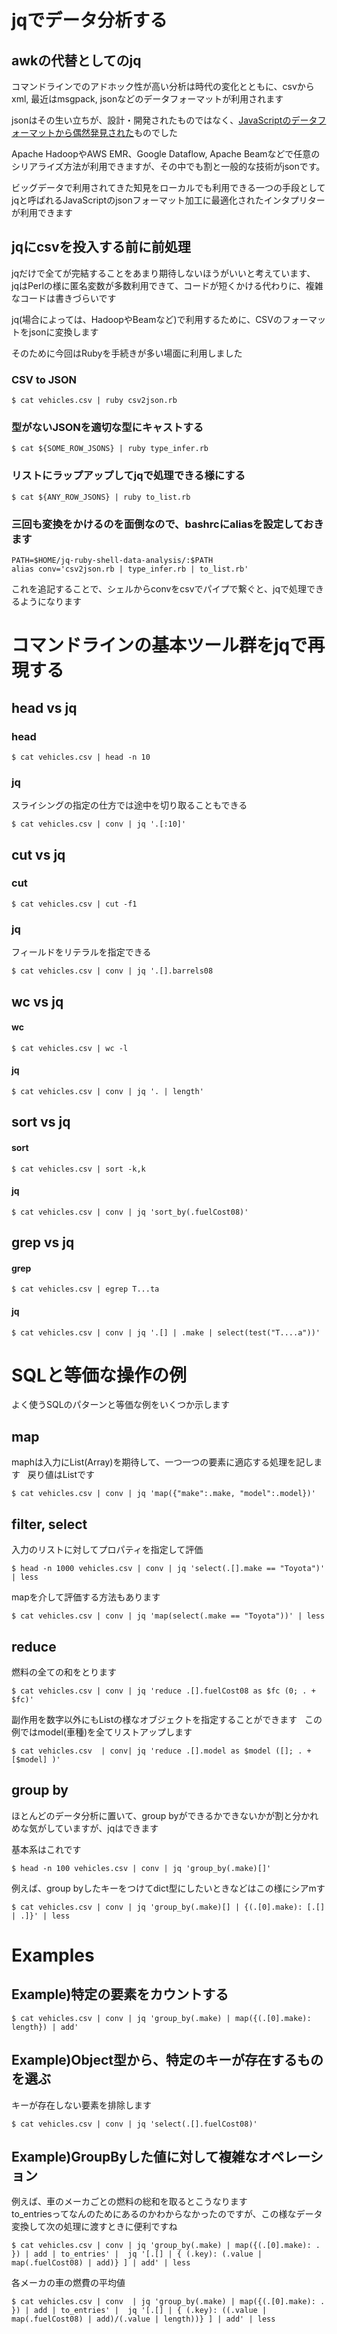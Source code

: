 # jqでデータ分析する

## awkの代替としてのjq
コマンドラインでのアドホック性が高い分析は時代の変化とともに、csvからxml, 最近はmsgpack, jsonなどのデータフォーマットが利用されます  

jsonはその生い立ちが、設計・開発されたものではなく、[JavaScriptのデータフォーマットから偶然発見された](http://www.publickey1.jp/blog/09/jsonjson.html)ものでした  

Apache HadoopやAWS EMR、Google Dataflow, Apache Beamなどで任意のシリアライズ方法が利用できますが、その中でも割と一般的な技術がjsonです。　　

ビッグデータで利用されてきた知見をローカルでも利用できる一つの手段としてjqと呼ばれるJavaScriptのjsonフォーマット加工に最適化されたインタプリターが利用できます


## jqにcsvを投入する前に前処理
jqだけで全てが完結することをあまり期待しないほうがいいと考えています、  
jqはPerlの様に匿名変数が多数利用できて、コードが短くかける代わりに、複雑なコードは書きづらいです  

jq(場合によっては、HadoopやBeamなど)で利用するために、CSVのフォーマットをjsonに変換します  

そのために今回はRubyを手続きが多い場面に利用しました
### CSV to JSON
```console
$ cat vehicles.csv | ruby csv2json.rb 
```

### 型がないJSONを適切な型にキャストする
```console
$ cat ${SOME_ROW_JSONS} | ruby type_infer.rb
```

### リストにラップアップしてjqで処理できる様にする
```console
$ cat ${ANY_ROW_JSONS} | ruby to_list.rb
```

### 三回も変換をかけるのを面倒なので、bashrcにaliasを設定しておきます
```console
PATH=$HOME/jq-ruby-shell-data-analysis/:$PATH
alias conv='csv2json.rb | type_infer.rb | to_list.rb'
```
これを追記することで、シェルからconvをcsvでパイプで繋ぐと、jqで処理できるようになります

# コマンドラインの基本ツール群をjqで再現する
## head vs jq
### head
```console
$ cat vehicles.csv | head -n 10  
```
### jq
スライシングの指定の仕方では途中を切り取ることもできる
```console
$ cat vehicles.csv | conv | jq '.[:10]'
```

## cut vs jq
### cut
```console
$ cat vehicles.csv | cut -f1  
```
### jq
フィールドをリテラルを指定できる
```console
$ cat vehicles.csv | conv | jq '.[].barrels08
```

## wc vs jq
#### wc
```console
$ cat vehicles.csv | wc -l
```
#### jq
```console
$ cat vehicles.csv | conv | jq '. | length'
```

## sort vs jq
#### sort
```console
$ cat vehicles.csv | sort -k,k
```
#### jq
```console
$ cat vehicles.csv | conv | jq 'sort_by(.fuelCost08)'
```


## grep vs jq
#### grep
```console
$ cat vehicles.csv | egrep T...ta
```
#### jq
```console
$ cat vehicles.csv | conv | jq '.[] | .make | select(test("T....a"))'
```

# SQLと等価な操作の例
よく使うSQLのパターンと等価な例をいくつか示します
## map
maphは入力にList(Array)を期待して、一つ一つの要素に適応する処理を記します  
戻り値はListです  
```console
$ cat vehicles.csv | conv | jq 'map({"make":.make, "model":.model})' 
```

## filter, select
入力のリストに対してプロパティを指定して評価
```console
$ head -n 1000 vehicles.csv | conv | jq 'select(.[].make == "Toyota")' | less
```
mapを介して評価する方法もあります
```console
$ cat vehicles.csv | conv | jq 'map(select(.make == "Toyota"))' | less
```

## reduce
燃料の全ての和をとります
```cosnole
$ cat vehicles.csv | conv | jq 'reduce .[].fuelCost08 as $fc (0; . + $fc)'
```
副作用を数字以外にもListの様なオブジェクトを指定することができます  
この例ではmodel(車種)を全てリストアップします  
```cosnole
$ cat vehicles.csv  | conv| jq 'reduce .[].model as $model ([]; . + [$model] )'
```

## group by
ほとんどのデータ分析に置いて、group byができるかできないかが割と分かれめな気がしていますが、jqはできます

基本系はこれです
```console
$ head -n 100 vehicles.csv | conv | jq 'group_by(.make)[]'
```
例えば、group byしたキーをつけてdict型にしたいときなどはこの様にシアmす
```console
$ cat vehicles.csv | conv | jq 'group_by(.make)[] | {(.[0].make): [.[] | .]}' | less 
```

# Examples

## Example)特定の要素をカウントする 
```console
$ cat vehicles.csv | conv | jq 'group_by(.make) | map({(.[0].make): length}) | add'
```

## Example)Object型から、特定のキーが存在するものを選ぶ
キーが存在しない要素を排除します
```console
$ cat vehicles.csv | conv | jq 'select(.[].fuelCost08)'
```

## Example)GroupByした値に対して複雑なオペレーション
例えば、車のメーカごとの燃料の総和を取るとこうなります  
to_entriesってなんのためにあるのかわからなかったのですが、この様なデータ変換して次の処理に渡すときに便利ですね  
```console
$ cat vehicles.csv | conv | jq 'group_by(.make) | map({(.[0].make): . }) | add | to_entries' |  jq '[.[] | { (.key): (.value | map(.fuelCost08) | add)} ] | add' | less                            
```

各メーカの車の燃費の平均値
```console
$ cat vehicles.csv | conv  | jq 'group_by(.make) | map({(.[0].make): . }) | add | to_entries' |  jq '[.[] | { (.key): ((.value | map(.fuelCost08) | add)/(.value | length))} ] | add' | less
```
